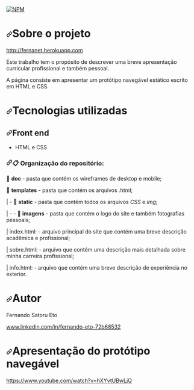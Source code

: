 <p dir="auto"><a href="https://github.com/fernandoeto/designdigital/blob/main/LICENSE"><img src="https://camo.githubusercontent.com/a581cd1e13be14972f2eca7065fa686ab5718b9c233570190f92be36ed39664e/68747470733a2f2f696d672e736869656c64732e696f2f6e706d2f6c2f7265616374" alt="NPM" data-canonical-src="https://img.shields.io/npm/l/react" style="max-width: 100%;"></a></p>
<h1 dir="auto"><a id="user-content-sobre-o-projeto" class="anchor" aria-hidden="true" href="#sobre-o-projeto"><svg class="octicon octicon-link" viewBox="0 0 16 16" version="1.1" width="16" height="16" aria-hidden="true"><path fill-rule="evenodd" d="M7.775 3.275a.75.75 0 001.06 1.06l1.25-1.25a2 2 0 112.83 2.83l-2.5 2.5a2 2 0 01-2.83 0 .75.75 0 00-1.06 1.06 3.5 3.5 0 004.95 0l2.5-2.5a3.5 3.5 0 00-4.95-4.95l-1.25 1.25zm-4.69 9.64a2 2 0 010-2.83l2.5-2.5a2 2 0 012.83 0 .75.75 0 001.06-1.06 3.5 3.5 0 00-4.95 0l-2.5 2.5a3.5 3.5 0 004.95 4.95l1.25-1.25a.75.75 0 00-1.06-1.06l-1.25 1.25a2 2 0 01-2.83 0z"></path></svg></a>Sobre o projeto</h1>
<p dir="auto"><a href="http://fernanet.herokuapp.com" rel="nofollow">http://fernanet.herokuapp.com</a></p>
<p dir="auto">Este trabalho tem o propósito de descrever uma breve apresentação curricular profissional e também pessoal.</p>
<p dir="auto">A página consiste em apresentar um protótipo navegável estático escrito em HTML e CSS.</p>
<h1 dir="auto"><a id="user-content-tecnologias-utilizadas" class="anchor" aria-hidden="true" href="#tecnologias-utilizadas"><svg class="octicon octicon-link" viewBox="0 0 16 16" version="1.1" width="16" height="16" aria-hidden="true"><path fill-rule="evenodd" d="M7.775 3.275a.75.75 0 001.06 1.06l1.25-1.25a2 2 0 112.83 2.83l-2.5 2.5a2 2 0 01-2.83 0 .75.75 0 00-1.06 1.06 3.5 3.5 0 004.95 0l2.5-2.5a3.5 3.5 0 00-4.95-4.95l-1.25 1.25zm-4.69 9.64a2 2 0 010-2.83l2.5-2.5a2 2 0 012.83 0 .75.75 0 001.06-1.06 3.5 3.5 0 00-4.95 0l-2.5 2.5a3.5 3.5 0 004.95 4.95l1.25-1.25a.75.75 0 00-1.06-1.06l-1.25 1.25a2 2 0 01-2.83 0z"></path></svg></a>Tecnologias utilizadas</h1>
<h2 dir="auto"><a id="user-content-front-end" class="anchor" aria-hidden="true" href="#front-end"><svg class="octicon octicon-link" viewBox="0 0 16 16" version="1.1" width="16" height="16" aria-hidden="true"><path fill-rule="evenodd" d="M7.775 3.275a.75.75 0 001.06 1.06l1.25-1.25a2 2 0 112.83 2.83l-2.5 2.5a2 2 0 01-2.83 0 .75.75 0 00-1.06 1.06 3.5 3.5 0 004.95 0l2.5-2.5a3.5 3.5 0 00-4.95-4.95l-1.25 1.25zm-4.69 9.64a2 2 0 010-2.83l2.5-2.5a2 2 0 012.83 0 .75.75 0 001.06-1.06 3.5 3.5 0 00-4.95 0l-2.5 2.5a3.5 3.5 0 004.95 4.95l1.25-1.25a.75.75 0 00-1.06-1.06l-1.25 1.25a2 2 0 01-2.83 0z"></path></svg></a>Front end</h2>
<ul dir="auto">
<li>HTML e CSS</li>
</ul>
<span id="user-content-organizacao">
<h3 dir="auto"><a id="user-content-clipboard-organização-do-repositório" class="anchor" aria-hidden="true" href="#clipboard-organização-do-repositório"><svg class="octicon octicon-link" viewBox="0 0 16 16" version="1.1" width="16" height="16" aria-hidden="true"><path fill-rule="evenodd" d="M7.775 3.275a.75.75 0 001.06 1.06l1.25-1.25a2 2 0 112.83 2.83l-2.5 2.5a2 2 0 01-2.83 0 .75.75 0 00-1.06 1.06 3.5 3.5 0 004.95 0l2.5-2.5a3.5 3.5 0 00-4.95-4.95l-1.25 1.25zm-4.69 9.64a2 2 0 010-2.83l2.5-2.5a2 2 0 012.83 0 .75.75 0 001.06-1.06 3.5 3.5 0 00-4.95 0l-2.5 2.5a3.5 3.5 0 004.95 4.95l1.25-1.25a.75.75 0 00-1.06-1.06l-1.25 1.25a2 2 0 01-2.83 0z"></path></svg></a><g-emoji class="g-emoji" alias="clipboard" fallback-src="https://github.githubassets.com/images/icons/emoji/unicode/1f4cb.png">📋</g-emoji> Organização do repositório:</h3>
<p dir="auto"> <g-emoji class="g-emoji" alias="file_folder" fallback-src="https://github.githubassets.com/images/icons/emoji/unicode/1f4c1.png">📁</g-emoji> <strong>doc</strong> - pasta que contém os wireframes de desktop e mobile;</p>
<p dir="auto"> <g-emoji class="g-emoji" alias="file_folder" fallback-src="https://github.githubassets.com/images/icons/emoji/unicode/1f4c1.png">📁</g-emoji> <strong>templates</strong> - pasta que contém os arquivos .html;</p>
<p dir="auto"> | - <g-emoji class="g-emoji" alias="open_file_folder" fallback-src="https://github.githubassets.com/images/icons/emoji/unicode/1f4c2.png">📂</g-emoji> <strong>static</strong> - pasta que contém todos os arquivos <em>CSS</em> e <em>img</em>;</p>
<p dir="auto"> | - - <g-emoji class="g-emoji" alias="open_file_folder" fallback-src="https://github.githubassets.com/images/icons/emoji/unicode/1f4c2.png">📂</g-emoji> <strong>imagens</strong> - pasta que contém o logo do site e também fotografias pessoais;</p>
<p dir="auto"> | index.html: - arquivo principal do site que contém uma breve descrição acadêmica e profissional;</p>
<p dir="auto"> | sobre.html: - arquivo que contém uma descrição mais detalhada sobre minha carreira profissional;</p>
<p dir="auto"> | info.html: - arquivo que contém uma breve descrição de experiência no exterior.</p>
<h1 dir="auto"><a id="user-content-autor" class="anchor" aria-hidden="true" href="#autor"><svg class="octicon octicon-link" viewBox="0 0 16 16" version="1.1" width="16" height="16" aria-hidden="true"><path fill-rule="evenodd" d="M7.775 3.275a.75.75 0 001.06 1.06l1.25-1.25a2 2 0 112.83 2.83l-2.5 2.5a2 2 0 01-2.83 0 .75.75 0 00-1.06 1.06 3.5 3.5 0 004.95 0l2.5-2.5a3.5 3.5 0 00-4.95-4.95l-1.25 1.25zm-4.69 9.64a2 2 0 010-2.83l2.5-2.5a2 2 0 012.83 0 .75.75 0 001.06-1.06 3.5 3.5 0 00-4.95 0l-2.5 2.5a3.5 3.5 0 004.95 4.95l1.25-1.25a.75.75 0 00-1.06-1.06l-1.25 1.25a2 2 0 01-2.83 0z"></path></svg></a>Autor</h1>
<p dir="auto">Fernando Satoru Eto</p>
<p dir="auto"><a href="http://www.linkedin.com/in/fernando-eto-72b68532" rel="nofollow">www.linkedin.com/in/fernando-eto-72b68532</a></p>
<h1 dir="auto"><a id="user-content-apresentação-do-protótipo-navegável" class="anchor" aria-hidden="true" href="#apresentação-do-protótipo-navegável"><svg class="octicon octicon-link" viewBox="0 0 16 16" version="1.1" width="16" height="16" aria-hidden="true"><path fill-rule="evenodd" d="M7.775 3.275a.75.75 0 001.06 1.06l1.25-1.25a2 2 0 112.83 2.83l-2.5 2.5a2 2 0 01-2.83 0 .75.75 0 00-1.06 1.06 3.5 3.5 0 004.95 0l2.5-2.5a3.5 3.5 0 00-4.95-4.95l-1.25 1.25zm-4.69 9.64a2 2 0 010-2.83l2.5-2.5a2 2 0 012.83 0 .75.75 0 001.06-1.06 3.5 3.5 0 00-4.95 0l-2.5 2.5a3.5 3.5 0 004.95 4.95l1.25-1.25a.75.75 0 00-1.06-1.06l-1.25 1.25a2 2 0 01-2.83 0z"></path></svg></a>Apresentação do protótipo navegável</h1>
<p dir="auto"><a href="https://www.youtube.com/watch?v=hXYvtUBwLjQ" rel="nofollow">https://www.youtube.com/watch?v=hXYvtUBwLjQ</a></p>
